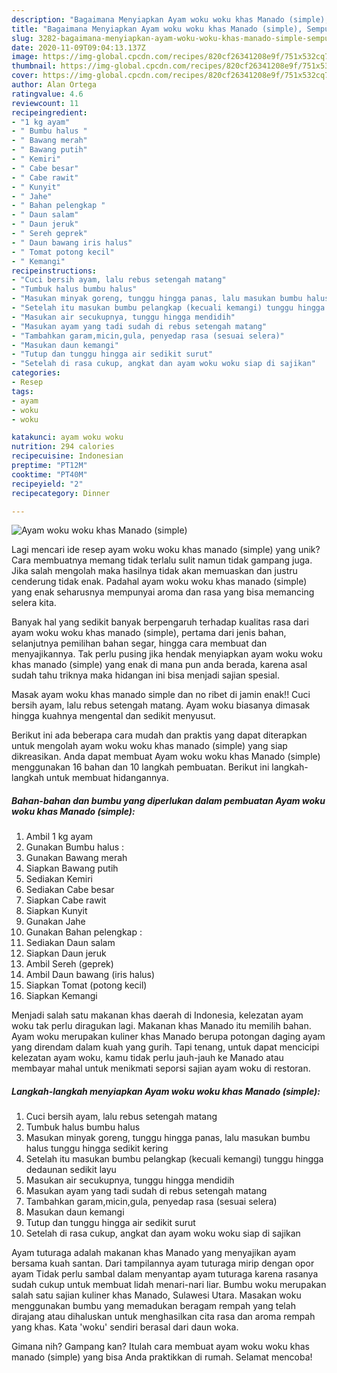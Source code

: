 ```yaml
---
description: "Bagaimana Menyiapkan Ayam woku woku khas Manado (simple), Sempurna"
title: "Bagaimana Menyiapkan Ayam woku woku khas Manado (simple), Sempurna"
slug: 3282-bagaimana-menyiapkan-ayam-woku-woku-khas-manado-simple-sempurna
date: 2020-11-09T09:04:13.137Z
image: https://img-global.cpcdn.com/recipes/820cf26341208e9f/751x532cq70/ayam-woku-woku-khas-manado-simple-foto-resep-utama.jpg
thumbnail: https://img-global.cpcdn.com/recipes/820cf26341208e9f/751x532cq70/ayam-woku-woku-khas-manado-simple-foto-resep-utama.jpg
cover: https://img-global.cpcdn.com/recipes/820cf26341208e9f/751x532cq70/ayam-woku-woku-khas-manado-simple-foto-resep-utama.jpg
author: Alan Ortega
ratingvalue: 4.6
reviewcount: 11
recipeingredient:
- "1 kg ayam"
- " Bumbu halus "
- " Bawang merah"
- " Bawang putih"
- " Kemiri"
- " Cabe besar"
- " Cabe rawit"
- " Kunyit"
- " Jahe"
- " Bahan pelengkap "
- " Daun salam"
- " Daun jeruk"
- " Sereh geprek"
- " Daun bawang iris halus"
- " Tomat potong kecil"
- " Kemangi"
recipeinstructions:
- "Cuci bersih ayam, lalu rebus setengah matang"
- "Tumbuk halus bumbu halus"
- "Masukan minyak goreng, tunggu hingga panas, lalu masukan bumbu halus tunggu hingga sedikit kering"
- "Setelah itu masukan bumbu pelangkap (kecuali kemangi) tunggu hingga dedaunan sedikit layu"
- "Masukan air secukupnya, tunggu hingga mendidih"
- "Masukan ayam yang tadi sudah di rebus setengah matang"
- "Tambahkan garam,micin,gula, penyedap rasa (sesuai selera)"
- "Masukan daun kemangi"
- "Tutup dan tunggu hingga air sedikit surut"
- "Setelah di rasa cukup, angkat dan ayam woku woku siap di sajikan"
categories:
- Resep
tags:
- ayam
- woku
- woku

katakunci: ayam woku woku 
nutrition: 294 calories
recipecuisine: Indonesian
preptime: "PT12M"
cooktime: "PT40M"
recipeyield: "2"
recipecategory: Dinner

---
```



![Ayam woku woku khas Manado (simple)](https://img-global.cpcdn.com/recipes/820cf26341208e9f/751x532cq70/ayam-woku-woku-khas-manado-simple-foto-resep-utama.jpg)

Lagi mencari ide resep ayam woku woku khas manado (simple) yang unik? Cara membuatnya memang tidak terlalu sulit namun tidak gampang juga. Jika salah mengolah maka hasilnya tidak akan memuaskan dan justru cenderung tidak enak. Padahal ayam woku woku khas manado (simple) yang enak seharusnya mempunyai aroma dan rasa yang bisa memancing selera kita.

Banyak hal yang sedikit banyak berpengaruh terhadap kualitas rasa dari ayam woku woku khas manado (simple), pertama dari jenis bahan, selanjutnya pemilihan bahan segar, hingga cara membuat dan menyajikannya. Tak perlu pusing jika hendak menyiapkan ayam woku woku khas manado (simple) yang enak di mana pun anda berada, karena asal sudah tahu triknya maka hidangan ini bisa menjadi sajian spesial.

Masak ayam woku khas manado simple dan no ribet di jamin enak!! Cuci bersih ayam, lalu rebus setengah matang. Ayam woku biasanya dimasak hingga kuahnya mengental dan sedikit menyusut.


Berikut ini ada beberapa cara mudah dan praktis yang dapat diterapkan untuk mengolah ayam woku woku khas manado (simple) yang siap dikreasikan. Anda dapat membuat Ayam woku woku khas Manado (simple) menggunakan 16 bahan dan 10 langkah pembuatan. Berikut ini langkah-langkah untuk membuat hidangannya.

<!--inarticleads1-->

##### Bahan-bahan dan bumbu yang diperlukan dalam pembuatan Ayam woku woku khas Manado (simple):

1. Ambil 1 kg ayam
1. Gunakan  Bumbu halus :
1. Gunakan  Bawang merah
1. Siapkan  Bawang putih
1. Sediakan  Kemiri
1. Sediakan  Cabe besar
1. Siapkan  Cabe rawit
1. Siapkan  Kunyit
1. Gunakan  Jahe
1. Gunakan  Bahan pelengkap :
1. Sediakan  Daun salam
1. Siapkan  Daun jeruk
1. Ambil  Sereh (geprek)
1. Ambil  Daun bawang (iris halus)
1. Siapkan  Tomat (potong kecil)
1. Siapkan  Kemangi


Menjadi salah satu makanan khas daerah di Indonesia, kelezatan ayam woku tak perlu diragukan lagi. Makanan khas Manado itu memilih bahan. Ayam woku merupakan kuliner khas Manado berupa potongan daging ayam yang direndam dalam kuah yang gurih. Tapi tenang, untuk dapat mencicipi kelezatan ayam woku, kamu tidak perlu jauh-jauh ke Manado atau membayar mahal untuk menikmati seporsi sajian ayam woku di restoran. 

<!--inarticleads2-->

##### Langkah-langkah menyiapkan Ayam woku woku khas Manado (simple):

1. Cuci bersih ayam, lalu rebus setengah matang
1. Tumbuk halus bumbu halus
1. Masukan minyak goreng, tunggu hingga panas, lalu masukan bumbu halus tunggu hingga sedikit kering
1. Setelah itu masukan bumbu pelangkap (kecuali kemangi) tunggu hingga dedaunan sedikit layu
1. Masukan air secukupnya, tunggu hingga mendidih
1. Masukan ayam yang tadi sudah di rebus setengah matang
1. Tambahkan garam,micin,gula, penyedap rasa (sesuai selera)
1. Masukan daun kemangi
1. Tutup dan tunggu hingga air sedikit surut
1. Setelah di rasa cukup, angkat dan ayam woku woku siap di sajikan


Ayam tuturaga adalah makanan khas Manado yang menyajikan ayam bersama kuah santan. Dari tampilannya ayam tuturaga mirip dengan opor ayam Tidak perlu sambal dalam menyantap ayam tuturaga karena rasanya sudah cukup untuk membuat lidah menari-nari liar. Bumbu woku merupakan salah satu sajian kuliner khas Manado, Sulawesi Utara. Masakan woku menggunakan bumbu yang memadukan beragam rempah yang telah dirajang atau dihaluskan untuk menghasilkan cita rasa dan aroma rempah yang khas. Kata &#39;woku&#39; sendiri berasal dari daun woka. 

Gimana nih? Gampang kan? Itulah cara membuat ayam woku woku khas manado (simple) yang bisa Anda praktikkan di rumah. Selamat mencoba!
